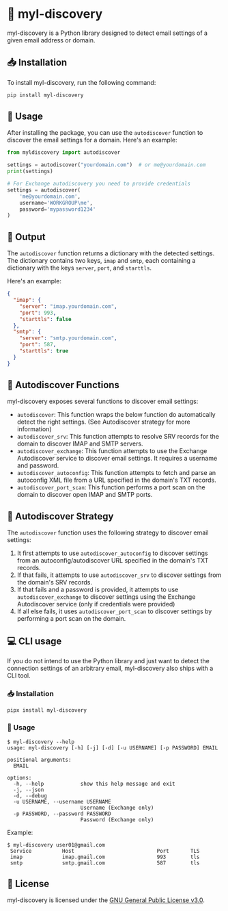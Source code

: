 # 📩 myl-discovery

myl-discovery is a Python library designed to detect email settings of a given
email address or domain.

## 📥 Installation

To install myl-discovery, run the following command:

```bash
pip install myl-discovery
```

## 📖 Usage

After installing the package, you can use the `autodiscover` function to
discover the email settings for a domain. Here's an example:

```python
from myldiscovery import autodiscover

settings = autodiscover("yourdomain.com")  # or me@yourdomain.com
print(settings)

# For Exchange autodiscovery you need to provide credentials
settings = autodiscover(
    'me@yourdomain.com',
    username='WORKGROUP\me',
    password='mypassword1234'
)
```

## 📄 Output

The `autodiscover` function returns a dictionary with the detected settings.
The dictionary contains two keys, `imap` and `smtp`, each containing a
dictionary with the keys `server`, `port`, and `starttls`.

Here's an example:

```json
{
  "imap": {
    "server": "imap.yourdomain.com",
    "port": 993,
    "starttls": false
  },
  "smtp": {
    "server": "smtp.yourdomain.com",
    "port": 587,
    "starttls": true
  }
}
```

## 🧩 Autodiscover Functions

myl-discovery exposes several functions to discover email settings:

- `autodiscover`: This function wraps the below function do automatically detect
the right settings. (See Autodiscover strategy for more information)
- `autodiscover_srv`: This function attempts to resolve SRV records for
the domain to discover IMAP and SMTP servers.
- `autodiscover_exchange`: This function attempts to use the Exchange
Autodiscover service to discover email settings. It requires a username and
password.
- `autodiscover_autoconfig`: This function attempts to fetch and parse an
autoconfig XML file from a URL specified in the domain's TXT records.
- `autodiscover_port_scan`: This function performs a port scan on the domain
to discover open IMAP and SMTP ports.

## 🧠 Autodiscover Strategy

The `autodiscover` function uses the following strategy to discover
email settings:

1. It first attempts to use `autodiscover_autoconfig` to discover settings
from an autoconfig/autodiscover URL specified in the domain's TXT records.
2. If that fails, it attempts to use `autodiscover_srv` to discover settings
from the domain's SRV records.
3. If that fails and a password is provided, it attempts to use
`autodiscover_exchange` to discover settings using the
Exchange Autodiscover service (only if credentials were provided)
4. If all else fails, it uses `autodiscover_port_scan` to discover settings by
performing a port scan on the domain.

## 💻 CLI usage

If you do not intend to use the Python library and just want to detect the
connection settings of an arbitrary email, myl-discovery also ships with a
CLI tool.

### 📥 Installation

```shell
pipx install myl-discovery
```

### 📖 Usage

```
$ myl-discovery --help
usage: myl-discovery [-h] [-j] [-d] [-u USERNAME] [-p PASSWORD] EMAIL

positional arguments:
  EMAIL

options:
  -h, --help            show this help message and exit
  -j, --json
  -d, --debug
  -u USERNAME, --username USERNAME
                        Username (Exchange only)
  -p PASSWORD, --password PASSWORD
                        Password (Exchange only)
```

Example:

```
$ myl-discovery user01@gmail.com
 Service          Host                           Port       TLS
 imap             imap.gmail.com                 993        tls
 smtp             smtp.gmail.com                 587        tls
```

## 📜 License

myl-discovery is licensed under the [GNU General Public License v3.0](LICENSE).
